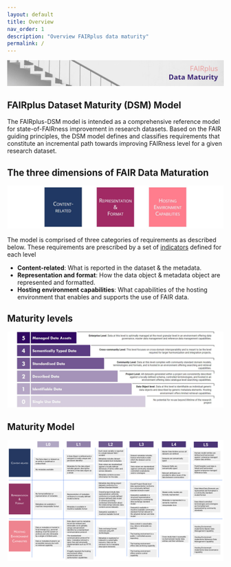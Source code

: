 ```yaml
---
layout: default
title: Overview
nav_order: 1
description: "Overview FAIRplus data maturity"
permalink: /
---
```


![Banner](assets/images/overview/banner_draft.JPG)

## FAIRplus Dataset Maturity (DSM) Model

The FAIRplus-DSM model is intended as a comprehensive reference model for state-of-FAIRness improvement in research datasets. Based on the FAIR guiding principles, the DSM model defines and classifies requirements that constitute an incremental path towards improving FAIRness level for a given research dataset.

## The three dimensions of FAIR Data Maturation

![Dimensions](assets/images/overview/dimensions.JPG)

The model is comprised of three categories of requirements as described below. These requirements are prescribed by a set of [indicators](docs/Indicators.md) defined for each level

- **Content-related**: What is reported in the dataset & the metadata.
- **Representation and format**: How the data object & metadata object are represented and formatted.
- **Hosting environment capabilities**: What capabilities of the hosting environment that enables and supports the use of FAIR data.

## Maturity levels

![Levels](assets/images/overview/levels_definition.JPG)

## Maturity Model

![Grid_view](assets/images/overview/grid_view.png)
